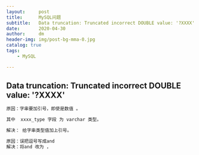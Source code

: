 ```yaml
---
layout:     post
title:      MySQL问题
subtitle:   Data truncation: Truncated incorrect DOUBLE value: '?XXXX'
date:       2020-04-30
author:     dm
header-img: img/post-bg-mma-0.jpg
catalog: true
tags:
    - MySQL

---
```


## Data truncation: Truncated incorrect DOUBLE value: '?XXXX'


```tex
原因：字串要加引号，即使是数值 。

其中  xxxx_type 字段 为 varchar 类型。 

解决： 给字串类型值加上引号。

原因：误把逗号写成and
解决：将and 改为 ，
```
